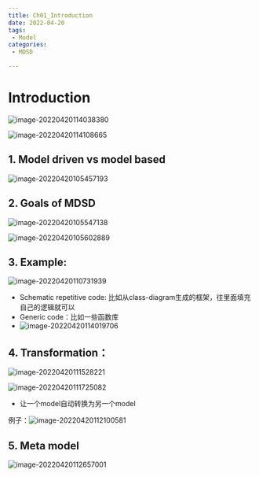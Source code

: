 ```yaml
---
title: Ch01_Introduction
date: 2022-04-20
tags:
 - Model
categories:
 - MDSD

---
```


# Introduction

![image-20220420114038380](https://markdown-1301334775.cos.eu-frankfurt.myqcloud.com/image-20220420114038380.png)

![image-20220420114108665](https://markdown-1301334775.cos.eu-frankfurt.myqcloud.com/image-20220420114108665.png)

## 1. Model driven vs model based

![image-20220420105457193](https://markdown-1301334775.cos.eu-frankfurt.myqcloud.com/image-20220420105457193.png)



## 2. Goals of MDSD

![image-20220420105547138](https://markdown-1301334775.cos.eu-frankfurt.myqcloud.com/image-20220420105547138.png)

![image-20220420105602889](https://markdown-1301334775.cos.eu-frankfurt.myqcloud.com/image-20220420105602889.png)



## 3. Example:

![image-20220420110731939](https://markdown-1301334775.cos.eu-frankfurt.myqcloud.com/image-20220420110731939.png)

+ Schematic repetitive code: 比如从class-diagram生成的框架，往里面填充自己的逻辑就可以
+ Generic code：比如一些函数库
+ ![image-20220420114019706](https://markdown-1301334775.cos.eu-frankfurt.myqcloud.com/image-20220420114019706.png)

## 4. Transformation：

![image-20220420111528221](https://markdown-1301334775.cos.eu-frankfurt.myqcloud.com/image-20220420111528221.png)

![image-20220420111725082](https://markdown-1301334775.cos.eu-frankfurt.myqcloud.com/image-20220420111725082.png)

+ 让一个model自动转换为另一个model



例子：![image-20220420112100581](https://markdown-1301334775.cos.eu-frankfurt.myqcloud.com/image-20220420112100581.png)



## 5. Meta model

![image-20220420112657001](https://markdown-1301334775.cos.eu-frankfurt.myqcloud.com/image-20220420112657001.png)